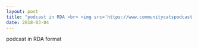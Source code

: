 ```yaml
---
layout: post
title: "podcast in RDA <br> <img src='https://www.communitycatspodcast.com/wp-content/uploads/2016/05/CC_Logo_Horizontal_160327FIN-WebRGB.png'>"
date: 2018-03-04
---
```


<div class="show"> podcast in RDA format </div>
